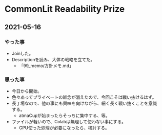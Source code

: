 # CommonLit Readability Prize

## 2021-05-16
### やった事
- Joinした。
- Descriptionを読み、大体の戦略を立てた。
  - 「99_memo/方針メモ.md」

### 思った事
- 今日から開始。
- 色々あってプライベートの雑念が消えたので、今回こそは戦い抜けるはず。
- 長丁場なので、他の事にも興味を向けながら、細く長く戦い抜くことを意識する。
  - atmaCupが始まったらそっちに集中する、等。
- ファイルが軽いので、Colabは無理して使わない事にする。
  - GPU使った処理が必要になったら、検討する。

